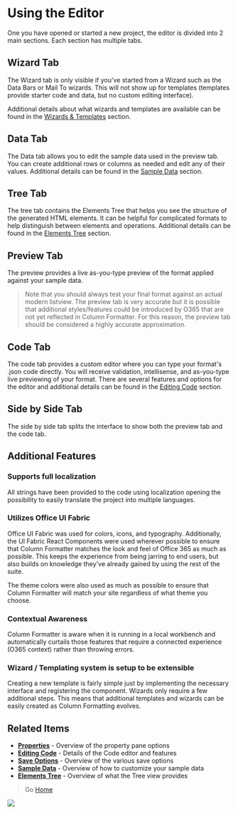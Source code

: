 # Using the Editor

One you have opened or started a new project, the editor is divided into 2 main sections. Each section has multiple tabs.

## Wizard Tab

The Wizard tab is only visible if you've started from a Wizard such as the Data Bars or Mail To wizards. This will not show up for templates (templates provide starter code and data, but no custom editing interface).

Additional details about what wizards and templates are available can be found in the [Wizards & Templates](../wizards/index.md) section.

## Data Tab

The Data tab allows you to edit the sample data used in the preview tab. You can create additional rows or columns as needed and edit any of their values. Additional details can be found in the [Sample Data](./sample-data.md) section.

## Tree Tab

The tree tab contains the Elements Tree that helps you see the structure of the generated HTML elements. It can be helpful for complicated formats to help distinguish between elements and operations. Additional details can be found in the [Elements Tree](./tree.md) section.

## Preview Tab

The preview provides a live as-you-type preview of the format applied against your sample data.

>Note that you should always test your final format against an actual modern listview. The preview tab is very accurate but it is possible that additional styles/features could be introduced by O365 that are not yet reflected in Column Formatter. For this reason, the preview tab should be considered a highly accurate approximation.

## Code Tab

The code tab provides a custom editor where you can type your format's .json code directly. You will receive validation, intellisense, and as-you-type live previewing of your format. There are several features and options for the editor and additional details can be found in the [Editing Code](./code-editor.md) section.

## Side by Side Tab

The side by side tab splits the interface to show both the preview tab and the code tab.

## Additional Features

### Supports full localization
All strings have been provided to the code using localization opening the possibility to easily translate the project into multiple languages.

### Utilizes Office UI Fabric
Office UI Fabric was used for colors, icons, and typography. Additionally, the UI Fabric React Components were used wherever possible to ensure that Column Formatter matches the look and feel of Office 365 as much as possible. This keeps the experience from being jarring to end users, but also builds on knowledge they've already gained by using the rest of the suite.

The theme colors were also used as much as possible to ensure that Column Formatter will match your site regardless of what theme you choose.

### Contextual Awareness
Column Formatter is aware when it is running in a local workbench and automatically curtails those features that require a connected experience (O365 context) rather than throwing errors.

### Wizard / Templating system is setup to be extensible
Creating a new template is fairly simple just by implementing the necessary interface and registering the component. Wizards only require a few additional steps. This means that additional templates and wizards can be easily created as Column Formatting evolves.

## Related Items

- **[Properties](./properties.md)** - Overview of the property pane options
- **[Editing Code](./code-editor.md)** - Details of the Code editor and features
- **[Save Options](./saving.md)** - Overview of the various save options
- **[Sample Data](./sample-data.md)** - Overview of how to customize your sample data
- **[Elements Tree](./tree.md)** - Overview of what the Tree view provides

> Go [Home](../index.md)

![](https://pnptelemetry.azurewebsites.net/sp-dev-solutions/solutions/ColumnFormatter/wiki/Editor)